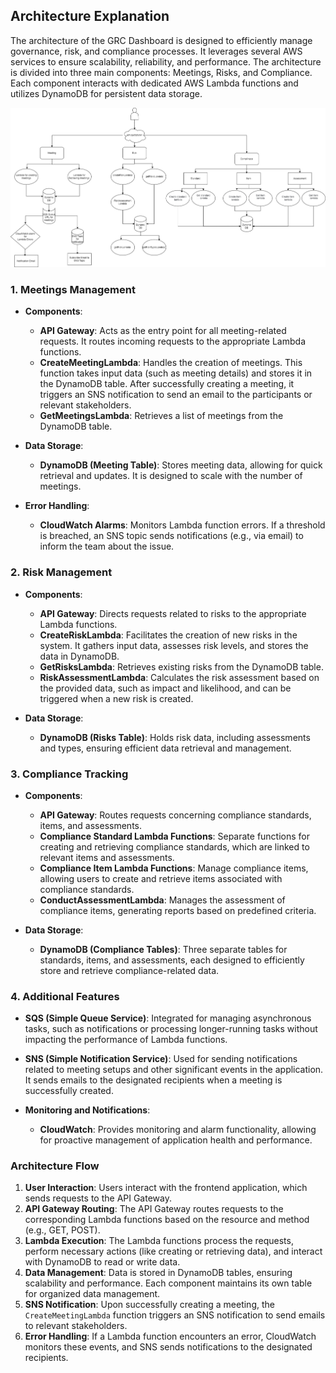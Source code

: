 ## Architecture Explanation

The architecture of the GRC Dashboard is designed to efficiently manage governance, risk, and compliance processes. It leverages several AWS services to ensure scalability, reliability, and performance. The architecture is divided into three main components: Meetings, Risks, and Compliance. Each component interacts with dedicated AWS Lambda functions and utilizes DynamoDB for persistent data storage.

![GRC Architecture Diagram](images/GRC.drawio.png)

### 1. Meetings Management

- **Components**:
  - **API Gateway**: Acts as the entry point for all meeting-related requests. It routes incoming requests to the appropriate Lambda functions.
  - **CreateMeetingLambda**: Handles the creation of meetings. This function takes input data (such as meeting details) and stores it in the DynamoDB table. After successfully creating a meeting, it triggers an SNS notification to send an email to the participants or relevant stakeholders.
  - **GetMeetingsLambda**: Retrieves a list of meetings from the DynamoDB table.

- **Data Storage**:
  - **DynamoDB (Meeting Table)**: Stores meeting data, allowing for quick retrieval and updates. It is designed to scale with the number of meetings.

- **Error Handling**:
  - **CloudWatch Alarms**: Monitors Lambda function errors. If a threshold is breached, an SNS topic sends notifications (e.g., via email) to inform the team about the issue.

### 2. Risk Management

- **Components**:
  - **API Gateway**: Directs requests related to risks to the appropriate Lambda functions.
  - **CreateRiskLambda**: Facilitates the creation of new risks in the system. It gathers input data, assesses risk levels, and stores the data in DynamoDB.
  - **GetRisksLambda**: Retrieves existing risks from the DynamoDB table.
  - **RiskAssessmentLambda**: Calculates the risk assessment based on the provided data, such as impact and likelihood, and can be triggered when a new risk is created.

- **Data Storage**:
  - **DynamoDB (Risks Table)**: Holds risk data, including assessments and types, ensuring efficient data retrieval and management.

### 3. Compliance Tracking

- **Components**:
  - **API Gateway**: Routes requests concerning compliance standards, items, and assessments.
  - **Compliance Standard Lambda Functions**: Separate functions for creating and retrieving compliance standards, which are linked to relevant items and assessments.
  - **Compliance Item Lambda Functions**: Manage compliance items, allowing users to create and retrieve items associated with compliance standards.
  - **ConductAssessmentLambda**: Manages the assessment of compliance items, generating reports based on predefined criteria.

- **Data Storage**:
  - **DynamoDB (Compliance Tables)**: Three separate tables for standards, items, and assessments, each designed to efficiently store and retrieve compliance-related data.

### 4. Additional Features

- **SQS (Simple Queue Service)**: Integrated for managing asynchronous tasks, such as notifications or processing longer-running tasks without impacting the performance of Lambda functions.

- **SNS (Simple Notification Service)**: Used for sending notifications related to meeting setups and other significant events in the application. It sends emails to the designated recipients when a meeting is successfully created.

- **Monitoring and Notifications**:
  - **CloudWatch**: Provides monitoring and alarm functionality, allowing for proactive management of application health and performance.

### Architecture Flow

1. **User Interaction**: Users interact with the frontend application, which sends requests to the API Gateway.
2. **API Gateway Routing**: The API Gateway routes requests to the corresponding Lambda functions based on the resource and method (e.g., GET, POST).
3. **Lambda Execution**: The Lambda functions process the requests, perform necessary actions (like creating or retrieving data), and interact with DynamoDB to read or write data.
4. **Data Management**: Data is stored in DynamoDB tables, ensuring scalability and performance. Each component maintains its own table for organized data management.
5. **SNS Notification**: Upon successfully creating a meeting, the `CreateMeetingLambda` function triggers an SNS notification to send emails to relevant stakeholders.
6. **Error Handling**: If a Lambda function encounters an error, CloudWatch monitors these events, and SNS sends notifications to the designated recipients.

